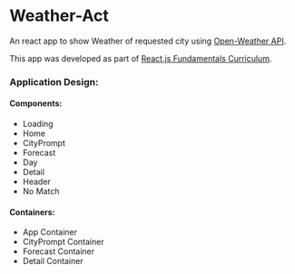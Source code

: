 # Weather-Act

An react app to show Weather of requested city using [Open-Weather API](http://openweathermap.org/api).

This app was developed as part of [React.js Fundamentals Curriculum](https://github.com/ReactjsProgram/react-fundamentals-curriculum/tree/master).

### Application Design:
#### Components:
  * Loading
  * Home
  * CityPrompt
  * Forecast
  * Day
  * Detail
  * Header
  * No Match

#### Containers:
  * App Container
  * CityPrompt Container
  * Forecast Container
  * Detail Container